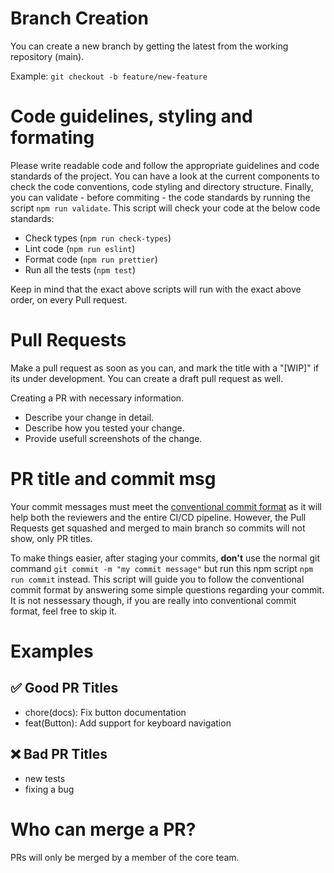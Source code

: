 # Branch Creation

You can create a new branch by getting the latest from the working repository (main).

Example:
`git checkout -b feature/new-feature`

# Code guidelines, styling and formating

Please write readable code and follow the appropriate guidelines and code standards of the project. You can have a look at the current components to check the code conventions, code styling and directory structure. Finally, you can validate - before commiting - the code standards by running the script `npm run validate`. This script will check your code at the below code standards:

- Check types (`npm run check-types`)
- Lint code (`npm run eslint`)
- Format code (`npm run prettier`)
- Run all the tests (`npm test`)

Keep in mind that the exact above scripts will run with the exact above order, on every Pull request.

# Pull Requests

Make a pull request as soon as you can, and mark the title with a "[WIP]" if its under development. You can create a draft pull request as well.

Creating a PR with necessary information.

- Describe your change in detail.
- Describe how you tested your change.
- Provide usefull screenshots of the change.

# PR title and commit msg

Your commit messages must meet the [conventional commit format](https://conventionalcommits.org/) as it will help both the reviewers and the entire CI/CD pipeline. However, the Pull Requests get squashed and merged to main branch so commits will not show, only PR titles.

To make things easier, after staging your commits, **don't** use the normal git command `git commit -m "my commit message"` but run this npm script `npm run commit` instead. This script will guide you to follow the conventional commit format by answering some simple questions regarding your commit. It is not nessessary though, if you are really into conventional commit format, feel free to skip it.

# Examples

## ✅ Good PR Titles

- chore(docs): Fix button documentation
- feat(Button): Add support for keyboard navigation

## ❌ Bad PR Titles

- new tests
- fixing a bug

# Who can merge a PR?

PRs will only be merged by a member of the core team.
